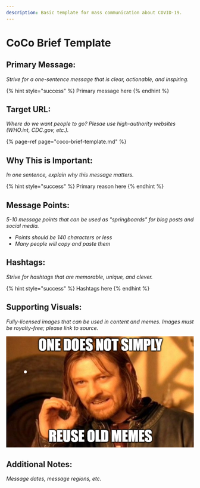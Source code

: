 ```yaml
---
description: Basic template for mass communication about COVID-19.
---
```


# CoCo Brief Template

## Primary Message:

_Strive for a one-sentence message that is clear, actionable, and inspiring._

{% hint style="success" %}
Primary message here
{% endhint %}

## Target URL:

_Where do we want people to go? Plesae use high-authority websites \(WHO.int, CDC.gov, etc.\)._

{% page-ref page="coco-brief-template.md" %}

## Why This is Important:

_In one sentence, explain why this message matters._

{% hint style="success" %}
Primary reason here
{% endhint %}

## Message Points:

_5-10 message points that can be used as "springboards" for blog posts and social media._

* _Points should be 140 characters or less_
* _Many people will copy and paste them_

## Hashtags:

_Strive for hashtags that are memorable, unique, and clever._

{% hint style="success" %}
Hashtags here
{% endhint %}

## Supporting Visuals:

_Fully-licensed images that can be used in content and memes. Images must be royalty-free; please link to source._

![](.gitbook/assets/memes.PNG)

## Additional Notes:

_Message dates, message regions, etc._

